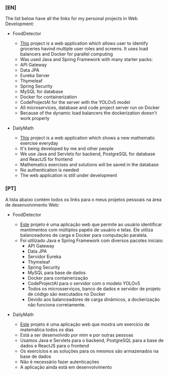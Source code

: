 ### [**EN**]
The list below have all the links for my personal projects in Web Development:

* FoodDetector
    * [This](https://github.com/ttiagojm/FoodDetector) project is a web application which allows user to identify groceries havind multiple user roles and screens. It uses load balancers and Docker for parallel computing
    * Was used Java and Spring Framework with many starter packs:
     *  API Gateway
     *  Data JPA
     *  Eureka Server
     *  Thymeleaf
     *  Spring Security
   * MySQL for database
   * Docker for containerization
   * CodeProjectAI for the server with the YOLOv5 model
   * All microservices, database and code project server run on Docker
   * Because of the dynamic load balancers the dockerization doesn't work properly

* DailyMath
    * [This](https://github.com/ttiagojm/DailyMath) project is a web application which shows a new mathematic exercise everyday
    * It's being developed by me and other people
    * We use Java and Servlets for backend, PostgreSQL for database and ReactJS for frontend
    * Mathematics exercises and solutions will be saved in the database
    * No authentication is needed
    * The web application is still under development
 

### [**PT**]
A lista abaixo contém todos os links para o meus projetos pessoais na área de desenvolvimento Web:

* FoodDetector
    * [Este](https://github.com/ttiagojm/FoodDetector) projeto é uma aplicação web que permite ao usuário identificar mantimentos com múltiplos papéis de usuário e telas. Ele utiliza balanceadores de carga e Docker para computação paralela. 
    * Foi utilizado Java e Spring Framework com diversos pacotes iniciais:
      * API Gateway
      * Data JPA
      * Servidor Eureka
      * Thymeleaf
      * Spring Security
      * MySQL para base de dados
      * Docker para containerização
      * CodeProjectAI para o servidor com o modelo YOLOv5
      * Todos os microsserviços, banco de dados e servidor de projeto de código são executados no Docker
      * Devido aos balanceadores de carga dinâmicos, a dockerização não funciona corretamente.

* DailyMath
    * [Este](https://github.com/ttiagojm/DailyMath) projeto é uma aplicação web que mostra um exercício de matemática todos os dias
    * Está a ser desenvolvido por mim e por outras pessoas
    * Usamos Java e Servlets para o backend, PostgreSQL para a base de dados e ReactJS para o frontend
    * Os exercícios e as soluções para os mesmos são armazenados na base de dados
    * Não é necessário fazer autenticações
    * A aplicação ainda está em desenvolvimento

